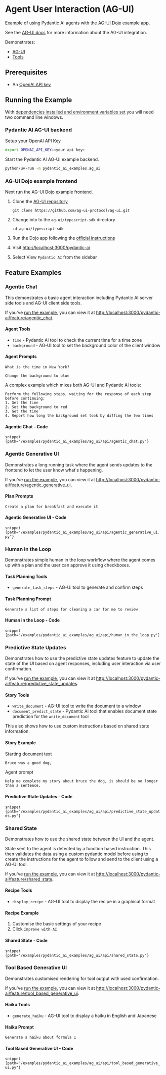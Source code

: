 # Agent User Interaction (AG-UI)

Example of using Pydantic AI agents with the [AG-UI Dojo](https://github.com/ag-ui-protocol/ag-ui/tree/main/typescript-sdk/apps/dojo) example app.

See the [AG-UI docs](../ui/ag-ui.md) for more information about the AG-UI integration.

Demonstrates:

- [AG-UI](../ui/ag-ui.md)
- [Tools](../tools.md)

## Prerequisites

- An [OpenAI API key](https://help.openai.com/en/articles/4936850-where-do-i-find-my-openai-api-key)

## Running the Example

With [dependencies installed and environment variables set](./setup.md#usage)
you will need two command line windows.

### Pydantic AI AG-UI backend

Setup your OpenAI API Key

```bash
export OPENAI_API_KEY=<your api key>
```

Start the Pydantic AI AG-UI example backend.

```bash
python/uv-run -m pydantic_ai_examples.ag_ui
```

### AG-UI Dojo example frontend

Next run the AG-UI Dojo example frontend.

1. Clone the [AG-UI repository](https://github.com/ag-ui-protocol/ag-ui)

    ```shell
    git clone https://github.com/ag-ui-protocol/ag-ui.git
    ```

2. Change into to the `ag-ui/typescript-sdk` directory

    ```shell
    cd ag-ui/typescript-sdk
    ```

3. Run the Dojo app following the [official instructions](https://github.com/ag-ui-protocol/ag-ui/tree/main/typescript-sdk/apps/dojo#development-setup)
4. Visit <http://localhost:3000/pydantic-ai>
5. Select View `Pydantic AI` from the sidebar

## Feature Examples

### Agentic Chat

This demonstrates a basic agent interaction including Pydantic AI server side
tools and AG-UI client side tools.

If you've [run the example](#running-the-example), you can view it at <http://localhost:3000/pydantic-ai/feature/agentic_chat>.

#### Agent Tools

- `time` - Pydantic AI tool to check the current time for a time zone
- `background` - AG-UI tool to set the background color of the client window

#### Agent Prompts

```text
What is the time in New York?
```

```text
Change the background to blue
```

A complex example which mixes both AG-UI and Pydantic AI tools:

```text
Perform the following steps, waiting for the response of each step before continuing:
1. Get the time
2. Set the background to red
3. Get the time
4. Report how long the background set took by diffing the two times
```

#### Agentic Chat - Code

```snippet {path="/examples/pydantic_ai_examples/ag_ui/api/agentic_chat.py"}```

### Agentic Generative UI

Demonstrates a long running task where the agent sends updates to the frontend
to let the user know what's happening.

If you've [run the example](#running-the-example), you can view it at <http://localhost:3000/pydantic-ai/feature/agentic_generative_ui>.

#### Plan Prompts

```text
Create a plan for breakfast and execute it
```

#### Agentic Generative UI - Code

```snippet {path="/examples/pydantic_ai_examples/ag_ui/api/agentic_generative_ui.py"}```

### Human in the Loop

Demonstrates simple human in the loop workflow where the agent comes up with a
plan and the user can approve it using checkboxes.

#### Task Planning Tools

- `generate_task_steps` - AG-UI tool to generate and confirm steps

#### Task Planning Prompt

```text
Generate a list of steps for cleaning a car for me to review
```

#### Human in the Loop - Code

```snippet {path="/examples/pydantic_ai_examples/ag_ui/api/human_in_the_loop.py"}```

### Predictive State Updates

Demonstrates how to use the predictive state updates feature to update the state
of the UI based on agent responses, including user interaction via user
confirmation.

If you've [run the example](#running-the-example), you can view it at <http://localhost:3000/pydantic-ai/feature/predictive_state_updates>.

#### Story Tools

- `write_document` - AG-UI tool to write the document to a window
- `document_predict_state` - Pydantic AI tool that enables document state
  prediction for the `write_document` tool

This also shows how to use custom instructions based on shared state information.

#### Story Example

Starting document text

```markdown
Bruce was a good dog,
```

Agent prompt

```text
Help me complete my story about bruce the dog, is should be no longer than a sentence.
```

#### Predictive State Updates - Code

```snippet {path="/examples/pydantic_ai_examples/ag_ui/api/predictive_state_updates.py"}```

### Shared State

Demonstrates how to use the shared state between the UI and the agent.

State sent to the agent is detected by a function based instruction. This then
validates the data using a custom pydantic model before using to create the
instructions for the agent to follow and send to the client using a AG-UI tool.

If you've [run the example](#running-the-example), you can view it at <http://localhost:3000/pydantic-ai/feature/shared_state>.

#### Recipe Tools

- `display_recipe` - AG-UI tool to display the recipe in a graphical format

#### Recipe Example

1. Customise the basic settings of your recipe
2. Click `Improve with AI`

#### Shared State - Code

```snippet {path="/examples/pydantic_ai_examples/ag_ui/api/shared_state.py"}```

### Tool Based Generative UI

Demonstrates customised rendering for tool output with used confirmation.

If you've [run the example](#running-the-example), you can view it at <http://localhost:3000/pydantic-ai/feature/tool_based_generative_ui>.

#### Haiku Tools

- `generate_haiku` - AG-UI tool to display a haiku in English and Japanese

#### Haiku Prompt

```text
Generate a haiku about formula 1
```

#### Tool Based Generative UI - Code

```snippet {path="/examples/pydantic_ai_examples/ag_ui/api/tool_based_generative_ui.py"}```
